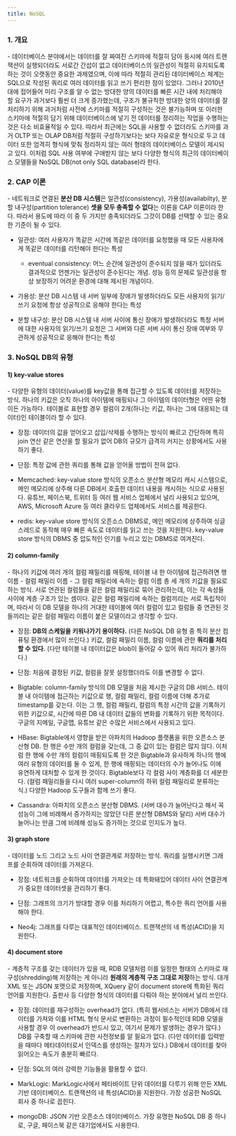 ```yaml
---
title: NoSQL
---
```



### 1. 개요

\- 데이터베이스 분야에서는 데이터를 잘 짜여진 스키마에 적절히 담아 동시에 여러 트랜잭션이 실행되더라도 서로간 간섭이 없고 데이터베이스의 일관성이 적절히 유지되도록 하는 것이 오랫동안 중요한 과제였으며, 이에 따라 적절히 관리된 데이터베이스 체계는 SQL으로 작성된 쿼리로 여러 데이터를 읽고 쓰기 편리한 점이 있었다. 그러나 2010년대에 접어들어 미리 구조를 알 수 없는 방대한 양의 데이터를 빠른 시간 내에 처리해야 할 요구가 과거보다 훨씬 더 크게 증가했는데, 구조가 불규칙한 방대한 양의 데이터를 잘 처리하기 위해 과거처럼 사전에 스키마를 적절히 구성하는 것은 불가능하며 또 이러한 스키마에 적절히 담기 위해 데이터베이스에 넣기 전 데이터를 정리하는 작업을 수행하는 것은 다소 비효율적일 수 있다. 따라서 최근에는 SQL을 사용할 수 없더라도 스키마를 과거 OLTP 또는 OLAP DB처럼 적절히 구성하기보다는 보다 자유로운 형식으로 두고 데이터 또한 엄격히 형식에 맞춰 정리하지 않는 여러 형태의 데이터베이스 모델이 제시되고 있다. 이처럼 SQL 사용 여부에 구애받지 않는 보다 다양한 형식의 최근의 데이터베이스 모델들을 NoSQL DB(not only SQL database)라 한다.


### 2. CAP 이론

\- 네트워크로 연결된 **분산 DB 시스템**은 일관성(consistency), 가용성(availabilty), 분할 내구성(partition tolerance) **셋을 모두 충족할 수 없다**는 이론을 CAP 이론이라 한다. 따라서 용도에 따라 이 중 두 가지만 충족되더라도 그것이 DB를 선택할 수 있는 중요한 기준이 될 수 있다.

- 일관성: 여러 사용자가 똑같은 시간에 똑같은 데이터를 요청했을 때 모든 사용자에게 똑같은 데이터를 리턴해야 한다는 특성

  - eventual consistency: 어느 순간에 일관성이 준수되지 않을 때가 있더라도 결과적으로 언젠가는 일관성이 준수된다는 개념. 성능 등의 문제로 일관성을 항상 보장하기 어려운 환경에 대해 제시된 개념이다.

- 가용성: 분산 DB 시스템 내 서버 일부에 장애가 발생하더라도 모든 사용자의 읽기/쓰기 요청에 항상 성공적으로 응해야 한다는 특성

- 분할 내구성: 분산 DB 시스템 내 서버 사이에 통신 장애가 발생하더라도 특정 서버에 대한 사용자의 읽기/쓰기 요청은 그 서버와 다른 서버 사이 통신 장애 여부와 무관하게 성공적으로 응해야 한다는 특성



### 3. NoSQL DB의 유형

#### 1) key-value stores

\- 다양한 유형의 데이터(value)를 key값을 통해 접근할 수 있도록 데이터를 저장하는 방식. 하나의 키값은 오직 하나의 아이템에 매핑되나 그 아이템의 데이터형은 어떤 유형이든 가능하다. 테이블로 표현할 경우 컬럼이 2개(하나는 키값, 하나는 그에 대응되는 데이터)인 테이블이라 할 수 있다.

- 장점: 데이터의 값을 얻어오고 삽입/삭제를 수행하는 방식이 빠르고 간단하며 특히 join 연산 같은 연산을 할 필요가 없어 DB의 규모가 급격히 커지는 상황에서도 사용하기 좋다.
  
- 단점: 특정 값에 관한 쿼리를 통해 값을 얻어올 방법이 전혀 없다.

- Memcached: key-value store 방식의 오픈소스 분산형 메모리 캐시 시스템으로, 메인 메모리에 상주해 다른 DB에서 호출한 데이터 내용을 캐시하는 식으로 사용된다. 유튜브, 페이스북, 트위터 등 여러 웹 서비스 업체에서 널리 사용되고 있으며, AWS, Microsoft Azure 등 여러 클라우드 업체에서도 서비스를 제공한다.

- redis: key-value store 방식의 오픈소스 DBMS로, 메인 메모리에 상주하여 싱글 스레드로 동작해 매우 빠른 속도로 데이터를 읽고 쓰는 것을 지원한다. key-value store 방식의 DBMS 중 압도적인 인기를 누리고 있는 DBMS로 여겨진다.


#### 2) column-family

\- 하나의 키값에 여러 개의 컬럼 패밀리를 매핑해, 테이블 내 한 아이템에 접근하려면 행 이름 - 컬럼 패밀리 이름 - 그 컬럼 패밀리에 속하는 컬럼 이름 총 세 개의 키값을 필요로 하는 방식. 서로 연관된 컬럼들을 같은 컬럼 패밀리로 묶어 관리하는데, 이는 각 속성들 사이에 계층 구조가 있는 셈이다. 같은 컬럼 패밀리에 속하는 컬럼끼리는 서로 독립적이며, 따라서 이 DB 모델을 하나의 거대한 테이블에 여러 컬럼이 있고 컬럼들 중 연관된 것들끼리는 같은 컬럼 패밀리 이름이 붙은 모델이라고 생각할 수 있다.

- 장점: **DB의 스케일을 키워나가기 용이하다.** (다른 NoSQL DB 유형 중 특히 분산 컴퓨팅 환경에서 많이 쓰인다.) 키값, 컬럼 패밀리 이름, 컬럼 이름에 관한 **쿼리를 처리할 수 있다.** (다만 테이블 내 데이터값은 blob이 들어갈 수 있어 쿼리 처리가 불가하다.)

- 단점: 처음에 결정된 키값, 컬럼을 잘못 설정했더라도 이를 변경할 수 없다.

- Bigtable: column-family 방식의 DB 모델을 처음 제시한 구글의 DB 서비스. 테이블 내 아이템에 접근하는 키값으로 행, 컬럼 패밀리, 컬럼 이름에 더해 추가로 timestamp를 갖는다. 이는 그 행, 컬럼 패밀리, 컬럼의 특정 시간의 값을 기록하기 위한 키값으로, 시간에 따른 DB 내 데이터 값들의 변화를 기록하기 위한 목적이다. 구글의 지메일, 구글맵, 유튜브 같은 수많은 서비스에서 사용되고 있다.

- HBase: Bigtable에서 영향을 받은 아파치의 Hadoop 플랫폼을 위한 오픈소스 분산형 DB. 한 행은 수만 개의 컬럼을 갖는데, 그 중 값이 있는 컬럼은 많지 않다. 이처럼 한 행에 수만 개의 컬럼이 매핑되도록 한 것은 Bigtable과 유사하게 하나의 행에 여러 유형의 데이터를 둘 수 있게, 한 행에 매핑되는 데이터의 수가 늘어나도 이에 유연하게 대처할 수 있게 한 것이다. Bigtable보다 각 컬럼 사이 계층화를 더 세분한다. (컬럼 패밀리들을 다시 여러 super-column의 하위 컬럼 패밀리로 분류하는 식.) 다양한 Hadoop 도구들과 함께 쓰기 좋다.

- Cassandra: 아파치의 오픈소스 분산형 DBMS. (서버 대수가 늘어난다고 해서 꼭 성능이 그에 비례해서 증가하지는 않았던 다른 분산형 DBMS와 달리) 서버 대수가 늘어나는 만큼 그에 비례해 성능도 증가하는 것으로 인지도가 높다. 


#### 3) graph store

\- 데이터를 노드 그리고 노드 사이 연결관계로 저장하는 방식. 쿼리를 실행시키면 그래프를 순회하여 데이터를 가져온다. 

- 장점: 네트워크를 순회하여 데이터를 가져오는 데 특화돼있어 데이터 사이 연결관계가 중요한 데이터셋을 관리하기 좋다.

- 단점: 그래프의 크기가 방대할 경우 이를 처리하기 어렵고, 특수한 쿼리 언어를 사용해야 한다. 

- Neo4j: 그래프를 다루는 대표적인 데이터베이스. 트랜잭션의 네 특성(ACID)을 지원한다.



#### 4) document store

\- 계층적 구조를 갖는 데이터가 있을 때, RDB 모델처럼 이를 일정한 형태의 스키마로 재구성(shredding)해 저장하는 게 아니라 **원래의 계층적 구조 그대로 저장**하는 방식. 대개 XML 또는 JSON 포맷으로 저장하며, XQuery 같이 document store에 특화된 쿼리 언어를 지원한다. 출판사 등 다양한 형식의 데이터를 다뤄야 하는 분야에서 널리 쓰인다.

- 장점: 데이터를 재구성하는 overhead가 없다. (특히 웹서비스는 서버가 DB에서 데이터를 가져와 이를 HTML 형식 문서로 변환하는 과정이 필수적인데 RDB 모델을 사용할 경우 이 overhead가 반드시 있고, 여기서 문제가 발생하는 경우가 많다.) DB를 구축할 때 스키마에 관한 사전정보를 알 필요가 없다. (다만 데이터를 입력받을 때마다 메타데이터로서 인덱스를 생성하는 절차가 있다.) DB에서 데이터를 찾아 읽어오는 속도가 충분히 빠르다. 

- 단점: SQL의 여러 강력한 기능들을 활용할 수 없다.

- MarkLogic: MarkLogic사에서 페타바이트 단위 데이터를 다루기 위해 만든 XML 기반 데이터베이스. 트랜잭션의 네 특성(ACID)을 지원한다. 가장 성공한 NoSQL 회사 중 하나로 꼽힌다.

- mongoDB: JSON 기반 오픈소스 데이터베이스. 가장 유명한 NoSQL DB 중 하나로, 구글, 페이스북 같은 대기업에서도 사용한다. 